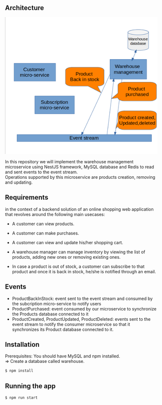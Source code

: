 ## Architecture

<center><img src="archPhoto2.png"></center>

In this repository we will implement the warehouse management microservice using NestJS framework, MySQL database and Redis to read and sent events to the event stream.  
Operations supported by this microservice are products creation, removing and updating.

## Requirements

in the context of a backend solution of an online shopping web application that revolves around the following main usecases:

- A customer can view products.

- A customer can make purchases.

- A customer can view and update his/her shopping cart.

- A warehouse manager can manage inventory by viewing the list of products, adding new ones or removing existing ones.

- In case a product is out of stock, a customer can subscribe to that product and once it is back in stock, he/she is notified through an email.

## Events

- ProductBackInStock: event sent to the event stream and consumed by the subcription micro-service to notify users
- ProductPurchased: event consumed by our microservice to synchronize the Products database connected to it
- ProductCreated, ProductUpdated, ProductDeleted: events sent to the event stream to notify the consumer microservice so that it synchronizes its Product database connected to it.

## Installation

Prerequisites:
You should have MySQL and npm installed.  
=> Create a database called warehouse.

```bash
$ npm install
```

## Running the app

```bash
$ npm run start
```
